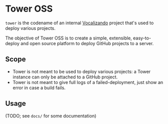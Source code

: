 # Tower OSS

``tower`` is the codename of an internal [Vocalizando](https://github.com/vocalizando/) project that's used to deploy
various projects.

The objective of Tower OSS is to create a simple, extensible, easy-to-deploy and open source platform to deploy GitHub
projects to a server.

## Scope

- Tower is not meant to be used to deploy various projects: a Tower instance can only be attached to a GitHub project.
- Tower is not meant to give full logs of a failed-deployment, just show an error in case a build fails.

## Usage
(TODO; see ``docs/`` for some documentation)
